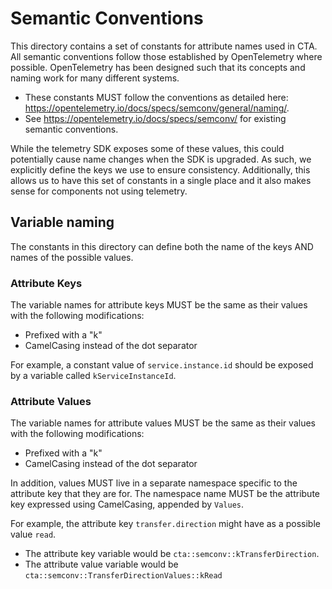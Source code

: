 # Semantic Conventions

This directory contains a set of constants for attribute names used in CTA.
All semantic conventions follow those established by OpenTelemetry where possible. OpenTelemetry has been designed such that its concepts and naming work for many different systems.

- These constants MUST follow the conventions as detailed here: <https://opentelemetry.io/docs/specs/semconv/general/naming/>.
- See <https://opentelemetry.io/docs/specs/semconv/> for existing semantic conventions.

While the telemetry SDK exposes some of these values, this could potentially cause name changes when the SDK is upgraded. As such, we explicitly define the keys we use to ensure consistency.
Additionally, this allows us to have this set of constants in a single place and it also makes sense for components not using telemetry.

## Variable naming

The constants in this directory can define both the name of the keys AND names of the possible values.

### Attribute Keys

The variable names for attribute keys MUST be the same as their values with the following modifications:

- Prefixed with a "k"
- CamelCasing instead of the dot separator

For example, a constant value of `service.instance.id` should be exposed by a variable called `kServiceInstanceId`.

### Attribute Values

The variable names for attribute values MUST be the same as their values with the following modifications:

- Prefixed with a "k"
- CamelCasing instead of the dot separator

In addition, values MUST live in a separate namespace specific to the attribute key that they are for.
The namespace name MUST be the attribute key expressed using CamelCasing, appended by `Values`.

For example, the attribute key `transfer.direction` might have as a possible value `read`.

- The attribute key variable would be `cta::semconv::kTransferDirection`.
- The attribute value variable would be `cta::semconv::TransferDirectionValues::kRead`
